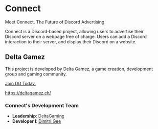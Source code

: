 # Connect
Meet Connect. The Future of Discord Advertising. 

Connect is a Discord-based project, allowing users to advertise their Discord server on a webpage free of charge.
Users can add a Discord interaction to their server, and display their Discord on a website.

## Delta Gamez
This project is developed by Delta Gamez, a game creation, development group and gaming community. 

[Join DG Today.](https://discord.gg/sYpmUFQ)

https://deltagamez.ch/

### Connect's Development Team
- **Leadership**: [DeltaGaming](https://github.com/DeltaGamingCH) 
- **Developer I**: [Dimitri Gee](https://github.com/DmitriGee)
